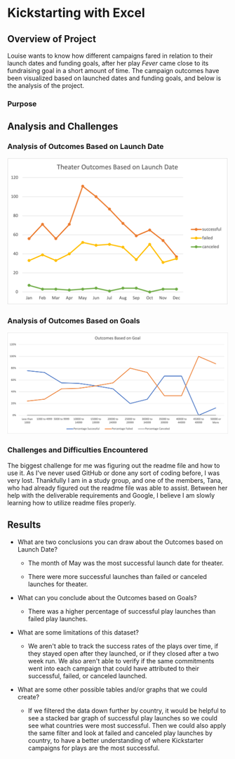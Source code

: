 
# Kickstarting with Excel

## Overview of Project
Louise wants to know how different campaigns fared in relation to their launch dates and funding goals, after her play <i>Fever</i> came close to its fundraising goal in a short amount of time. The campaign outcomes have been visualized based on launched dates and funding goals, and below is the analysis of the project. 

### Purpose

## Analysis and Challenges

### Analysis of Outcomes Based on Launch Date
![Theater_Outcomes_vs_Launch](Resources/Theater_Outcomes_VS_Launch.png)

### Analysis of Outcomes Based on Goals
![Outcomes vs Goals](Resources/Outcomes_vs_Goals.png)

### Challenges and Difficulties Encountered

The biggest challenge for me was figuring out the readme file and how to use it. As I've never used GitHub or done any sort of coding before, I was very lost. Thankfully I am in a study group, and one of the members, Tana, who had already figured out the readme file was able to assist. Between her help with the deliverable requirements and Google, I believe I am slowly learning how to utilize readme files properly. 

## Results

- What are two conclusions you can draw about the Outcomes based on Launch Date?

    - The month of May was the most successful launch date for theater.
    
    - There were more successful launches than failed or canceled launches for theater. 

- What can you conclude about the Outcomes based on Goals?

    - There was a higher percentage of successful play launches than failed play launches. 
  
- What are some limitations of this dataset?

    - We aren't able to track the success rates of the plays over time, if they stayed open after they launched, or if they closed after a two week run. We    also aren't able to verify if the same commitments went into each campaign that could have attributed to their successful, failed, or canceled launched.
  
- What are some other possible tables and/or graphs that we could create?

    - If we filtered the data down further by country, it would be helpful to see a stacked bar graph of successful play launches so we could see what countries were most successful. Then we could also apply the same filter and look at failed and canceled play launches by country, to have a better understanding of where Kickstarter campaigns for plays are the most successful. 
